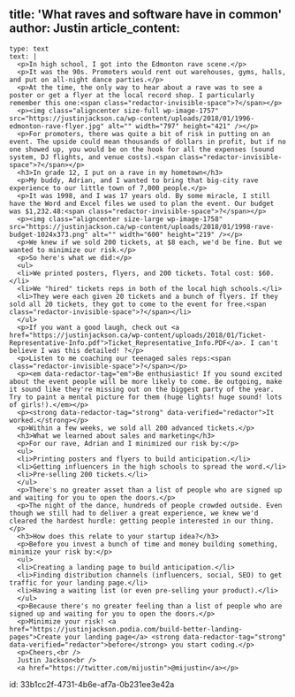 title: 'What raves and software have in common'
author: Justin
article_content:
  -
    type: text
    text: |
      <p>In high school, I got into the Edmonton rave scene.</p>
      <p>It was the 90s. Promoters would rent out warehouses, gyms, halls, and put on all-night dance parties.</p>
      <p>At the time, the only way to hear about a rave was to see a poster or get a flyer at the local record shop. I particularly remember this one:<span class="redactor-invisible-space">?</span></p>
      <p><img class="aligncenter size-full wp-image-1757" src="https://justinjackson.ca/wp-content/uploads/2018/01/1996-edmonton-rave-flyer.jpg" alt="" width="797" height="421" /></p>
      <p>For promoters, there was quite a bit of risk in putting on an event. The upside could mean thousands of dollars in profit, but if no one showed up, you would be on the hook for all the expenses (sound system, DJ flights, and venue costs).<span class="redactor-invisible-space">?</span></p>
      <h3>In grade 12, I put on a rave in my hometown</h3>
      <p>My buddy, Adrian, and I wanted to bring that big-city rave experience to our little town of 7,000 people.</p>
      <p>It was 1998, and I was 17 years old. By some miracle, I still have the Word and Excel files we used to plan the event. Our budget was $1,232.48:<span class="redactor-invisible-space">?</span></p>
      <p><img class="aligncenter size-large wp-image-1758" src="https://justinjackson.ca/wp-content/uploads/2018/01/1998-rave-budget-1024x373.png" alt="" width="600" height="219" /></p>
      <p>We knew if we sold 200 tickets, at $8 each, we'd be fine. But we wanted to minimize our risk.</p>
      <p>So here's what we did:</p>
      <ul>
      <li>We printed posters, flyers, and 200 tickets. Total cost: $60.</li>
      <li>We "hired" tickets reps in both of the local high schools.</li>
      <li>They were each given 20 tickets and a bunch of flyers. If they sold all 20 tickets, they got to come to the event for free.<span class="redactor-invisible-space">?</span></li>
      </ul>
      <p>If you want a good laugh, check out <a href="https://justinjackson.ca/wp-content/uploads/2018/01/Ticket-Representative-Info.pdf">Ticket_Representative_Info.PDF</a>. I can't believe I was this detailed! ?</p>
      <p>Listen to me coaching our teenaged sales reps:<span class="redactor-invisible-space">?</span></p>
      <p><em data-redactor-tag="em">Be enthusiastic! If you sound excited about the event people will be more likely to come. Be outgoing, make it sound like they're missing out on the biggest party of the year. Try to paint a mental picture for them (huge lights! huge sound! lots of girls!).</em></p>
      <p><strong data-redactor-tag="strong" data-verified="redactor">It worked.</strong></p>
      <p>Within a few weeks, we sold all 200 advanced tickets.</p>
      <h3>What we learned about sales and marketing</h3>
      <p>For our rave, Adrian and I minimized our risk by:</p>
      <ul>
      <li>Printing posters and flyers to build anticipation.</li>
      <li>Getting influencers in the high schools to spread the word.</li>
      <li>Pre-selling 200 tickets.</li>
      </ul>
      <p>There's no greater asset than a list of people who are signed up and waiting for you to open the doors.</p>
      <p>The night of the dance, hundreds of people crowded outside. Even though we still had to deliver a great experience, we knew we'd cleared the hardest hurdle: getting people interested in our thing.</p>
      <h3>How does this relate to your startup idea?</h3>
      <p>Before you invest a bunch of time and money building something, minimize your risk by:</p>
      <ul>
      <li>Creating a landing page to build anticipation.</li>
      <li>Finding distribution channels (influencers, social, SEO) to get traffic for your landing page.</li>
      <li>Having a waiting list (or even pre-selling your product).</li>
      </ul>
      <p>Because there's no greater feeling than a list of people who are signed up and waiting for you to open the doors.</p>
      <p>Minimize your risk! <a href="https://justinjackson.podia.com/build-better-landing-pages">Create your landing page</a> <strong data-redactor-tag="strong" data-verified="redactor">before</strong> you start coding.</p>
      <p>Cheers,<br />
      Justin Jackson<br />
      <a href="https://twitter.com/mijustin">@mijustin</a></p>
      
id: 33b1cc2f-4731-4b6e-af7a-0b231ee3e42a
